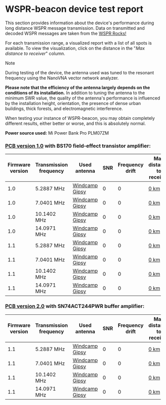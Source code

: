 # WSPR-beacon device test report

This section provides information about the device's performance during long distance WSPR message transmission. Data on transmitted and decoded WSPR messages are taken from the [WSPR Rocks!](http://wspr.rocks/)

For each transmission range, a visualized report with a list of all spots is available. To view the visualization, click on the distance in the "_Max distance to receiver_" column.

> [!NOTE]
>During testing of the device, the antenna used was tuned to the resonant frequency using the NanoVNA vector network analyzer.  
>
>**Please note that the efficiency of the antenna largely depends on the conditions of its installation.** In addition to tuning the antenna to the minimum SWR value, the quality of the antenna's performance is influenced by the installation height, orientation, the presence of dense urban buildings, thick forests, and electromagnetic interference.  
>
>When testing your instance of WSPR-beacon, you may obtain completely different results, either better or worse, and this is absolutely normal.

**Power source used:** Mi Power Bank Pro PLM07ZM

### [PCB version 1.0](https://github.com/IgrikXD/WSPR-beacon/releases/tag/wspr-beacon-1.0) with BS170 field-effect transistor amplifier:

| Firmware version | Transmission frequency | Used antenna     | SNR | Frequency drift | Max distance to receiver                         |
|------------------|------------------------|------------------|-----|-----------------|--------------------------------------------------|
| 1.0              | 5.2887 MHz             | [Windcamp Gipsy] | 0   | 0               | [0 km](                                        ) |
| 1.0              | 7.0401 MHz             | [Windcamp Gipsy] | 0   | 0               | [0 km](                                        ) |
| 1.0              | 10.1402 MHz            | [Windcamp Gipsy] | 0   | 0               | [0 km](                                        ) |
| 1.0              | 14.0971 MHz            | [Windcamp Gipsy] | 0   | 0               | [0 km](                                        ) |
| 1.1              | 5.2887 MHz             | [Windcamp Gipsy] | 0   | 0               | [0 km](                                        ) |
| 1.1              | 7.0401 MHz             | [Windcamp Gipsy] | 0   | 0               | [0 km](                                        ) |
| 1.1              | 10.1402 MHz            | [Windcamp Gipsy] | 0   | 0               | [0 km](                                        ) |
| 1.1              | 14.0971 MHz            | [Windcamp Gipsy] | 0   | 0               | [0 km](                                        ) |

### [PCB version 2.0](https://github.com/IgrikXD/WSPR-beacon/releases/tag/wspr-beacon-pcb-2.0) with SN74ACT244PWR buffer amplifier:

| Firmware version | Transmission frequency | Used antenna     | SNR | Frequency drift | Max distance to receiver                         |
|------------------|------------------------|------------------|-----|-----------------|--------------------------------------------------|
| 1.1              | 5.2887 MHz             | [Windcamp Gipsy] | 0   | 0               | [0 km](                                        ) |
| 1.1              | 7.0401 MHz             | [Windcamp Gipsy] | 0   | 0               | [0 km](                                        ) |
| 1.1              | 10.1402 MHz            | [Windcamp Gipsy] | 0   | 0               | [0 km](                                        ) |
| 1.1              | 14.0971 MHz            | [Windcamp Gipsy] | 0   | 0               | [0 km](                                        ) |

[Windcamp Gipsy]: https://www.windcamp.cn/productinfo/372468.html